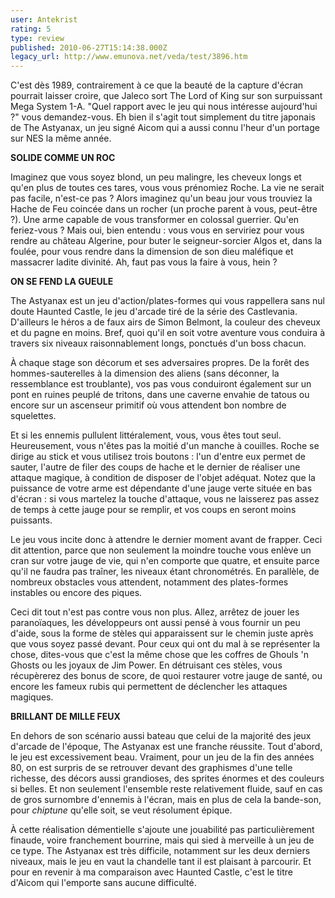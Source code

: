 ```yaml
---
user: Antekrist
rating: 5
type: review
published: 2010-06-27T15:14:38.000Z
legacy_url: http://www.emunova.net/veda/test/3896.htm
---
```

C'est dès 1989, contrairement à ce que la beauté de la capture d'écran pourrait laisser croire, que Jaleco sort The Lord of King sur son surpuissant Mega System 1-A. "Quel rapport avec le jeu qui nous intéresse aujourd'hui ?" vous demandez-vous. Eh bien il s'agit tout simplement du titre japonais de The Astyanax, un jeu signé Aicom qui a aussi connu l'heur d'un portage sur NES la même année.  

  

**SOLIDE COMME UN ROC**  

Imaginez que vous soyez blond, un peu malingre, les cheveux longs et qu'en plus de toutes ces tares, vous vous prénomiez Roche. La vie ne serait pas facile, n'est-ce pas ? Alors imaginez qu'un beau jour vous trouviez la Hache de Feu coincée dans un rocher (un proche parent à vous, peut-être ?). Une arme capable de vous transformer en colossal guerrier. Qu'en feriez-vous ? Mais oui, bien entendu : vous vous en serviriez pour vous rendre au château Algerine, pour buter le seigneur-sorcier Algos et, dans la foulée, pour vous rendre dans la dimension de son dieu maléfique et massacrer ladite divinité. Ah, faut pas vous la faire à vous, hein ?  

  

**ON SE FEND LA GUEULE**  

The Astyanax est un jeu d'action/plates-formes qui vous rappellera sans nul doute Haunted Castle, le jeu d'arcade tiré de la série des Castlevania. D'ailleurs le héros a de faux airs de Simon Belmont, la couleur des cheveux et du pagne en moins. Bref, quoi qu'il en soit votre aventure vous conduira à travers six niveaux raisonnablement longs, ponctués d'un boss chacun.  

À chaque stage son décorum et ses adversaires propres. De la forêt des hommes-sauterelles à la dimension des aliens (sans déconner, la ressemblance est troublante), vos pas vous conduiront également sur un pont en ruines peuplé de tritons, dans une caverne envahie de tatous ou encore sur un ascenseur primitif où vous attendent bon nombre de squelettes.  

Et si les ennemis pullulent littéralement, vous, vous êtes tout seul. Heureusement, vous n'êtes pas la moitié d'un manche à couilles. Roche se dirige au stick et vous utilisez trois boutons : l'un d'entre eux permet de sauter, l'autre de filer des coups de hache et le dernier de réaliser une attaque magique, à condition de disposer de l'objet adéquat. Notez que la puissance de votre arme est dépendante d'une jauge verte située en bas d'écran : si vous martelez la touche d'attaque, vous ne laisserez pas assez de temps à cette jauge pour se remplir, et vos coups en seront moins puissants.  

Le jeu vous incite donc à attendre le dernier moment avant de frapper. Ceci dit attention, parce que non seulement la moindre touche vous enlève un cran sur votre jauge de vie, qui n'en comporte que quatre, et ensuite parce qu'il ne faudra pas traîner, les niveaux étant chronométrés. En parallèle, de nombreux obstacles vous attendent, notamment des plates-formes instables ou encore des piques.  

Ceci dit tout n'est pas contre vous non plus. Allez, arrêtez de jouer les paranoïaques, les développeurs ont aussi pensé à vous fournir un peu d'aide, sous la forme de stèles qui apparaissent sur le chemin juste après que vous soyez passé devant. Pour ceux qui ont du mal à se représenter la chose, dites-vous que c'est la même chose que les coffres de Ghouls 'n Ghosts ou les joyaux de Jim Power. En détruisant ces stèles, vous récupèrerez des bonus de score, de quoi restaurer votre jauge de santé, ou encore les fameux rubis qui permettent de déclencher les attaques magiques.  

  

**BRILLANT DE MILLE FEUX**  

En dehors de son scénario aussi bateau que celui de la majorité des jeux d'arcade de l'époque, The Astyanax est une franche réussite. Tout d'abord, le jeu est excessivement beau. Vraiment, pour un jeu de la fin des années 80, on est surpris de se retrouver devant des graphismes d'une telle richesse, des décors aussi grandioses, des sprites énormes et des couleurs si belles. Et non seulement l'ensemble reste relativement fluide, sauf en cas de gros surnombre d'ennemis à l'écran, mais en plus de cela la bande-son, pour _chiptune_ qu'elle soit, se veut résolument épique.  

À cette réalisation démentielle s'ajoute une jouabilité pas particulièrement finaude, voire franchement bourrine, mais qui sied à merveille à un jeu de ce type. The Astyanax est très difficile, notamment sur les deux derniers niveaux, mais le jeu en vaut la chandelle tant il est plaisant à parcourir. Et pour en revenir à ma comparaison avec Haunted Castle, c'est le titre d'Aicom qui l'emporte sans aucune difficulté.